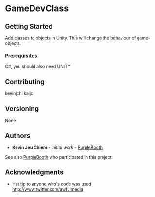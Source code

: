 # GameDevClass

## Getting Started

Add classes to objects in Unity. This will change the behaviour of game-objects.

### Prerequisites

C#, you should also need UNITY


## Contributing

kevinjchi
kaijc

## Versioning
None

## Authors

* **Kevin Jeu Chiem** - *Initial work* - [PurpleBooth](https://github.com/kevinjchi)

See also [PurpleBooth](https://github.com/kaijc) who participated in this project.

## Acknowledgments

* Hat tip to anyone who's code was used
http://www.twitter.com/awfulmedia
